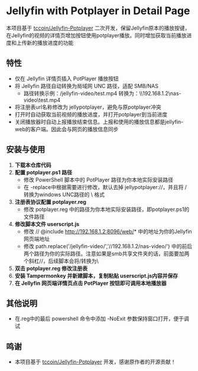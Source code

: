 

# Jellyfin with Potplayer in Detail Page

本项目基于 [tccoin/Jellyfin-Potplayer](https://github.com/tccoin/Jellyfin-Potplayer) 二次开发，保留Jellyfin原本的播放按键，在Jellyfin的视频的详情页增加按钮使用potplayer播放。同时增加获取当前播放进度和上传新的播放进度的功能

## 特性
- 仅在 Jellyfin 详情页插入 PotPlayer 播放按钮
- 将 Jellyfin 路径自动转换为局域网 UNC 路径，适配 SMB/NAS
  - 路径转换示例：/jellyfin-video/test.mp4  转换为：\\\\192.168.1.2\\nas-video\\test.mp4
- 将注册表url名称修改为 jellypotplayer，避免与原potplayer冲突
- 打开时自动获取当前视频的播放进度，并打开potplayer到当前进度
- 关闭播放器时自动上报播放结束信息。上报和使用的播放信息都是jellyfin-web的客户端。因此会与网页的播放信息同步

## 安装与使用
1. **下载本仓库代码**
2. **配置 potplayer.ps1 路径**
    - 修改 PowerShell 脚本中的 PotPlayer 路径为你本地实际安装路径
    - 在 -replace中根据需要进行修改，默认去掉 jellypotplayer://，并且将 / 转换为windows UNC路径的 \ 格式
3. **注册表协议配置 potplayer.reg**
    - 修改 potplayer.reg 中的路径为你本地实际安装路径，即potplayer.ps1的文件路径
4. **修改脚本文件 userscript.js**
    - 修改 // @include      http://192.168.1.2:8096/web/*   中的地址为你的Jellyfin网页端地址
    - 修改 path.replace('/jellyfin-video/','//192.168.1.2/nas-video/') 中的前后两个路径为你的实际路径。注意如果是smb共享文件夹的话，前面要加两个斜杠//，后续脚本会将/转换为\
5. **双击 potplayer.reg 修改注册表**
6. **安装 Tampermonkey 并新建脚本，复制粘贴 userscript.js内容并保存**
7. **在 Jellyfin 网页端详情页点击 PotPlayer 按钮即可调用本地播放器**

## 其他说明

* 在.reg中的最后 powershell 命令中添加 -NoExit 参数保持窗口打开，便于调试

## 鸣谢
- 本项目基于 [tccoin/Jellyfin-Potplayer](https://github.com/tccoin/Jellyfin-Potplayer) 开发，感谢原作者的开源贡献！

